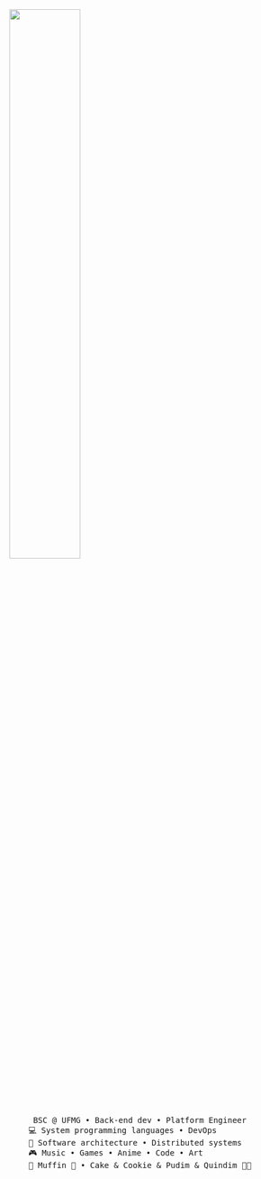   <img height="50%" width="auto" src ="[https://github-readme-stats.vercel.app/api/top-langs/?username=raay67&layout=compact&hide_border=true&bg_color=00000000&langs_count=6&hide=jupyter%20notebook,tex,css,php&exclude_repo=Pacman-AI](https://github-readme-stats.vercel.app/api/top-langs/?username=raay67&layout=compact&hide_border=true&theme=dark&bg_color=0000000&title_color=363f48&text_color=363f48&langs_count=6&hide=jupyter%20notebook,tex,css,php&exclude_repo=Pacman-AI)">
<pre>
     BSC @ UFMG • Back-end dev • Platform Engineer
    💻 System programming languages • DevOps 
    📖 Software architecture • Distributed systems
    🎮 Music • Games • Anime • Code • Art
    🐾 Muffin 🐰 • Cake & Cookie & Pudim & Quindim 🐤🐥
</pre>

